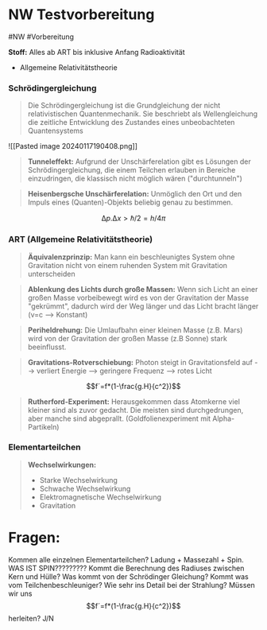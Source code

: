 # NW Testvorbereitung
#NW #Vorbereitung 

**Stoff:**
Alles ab ART bis inklusive Anfang Radioaktivität
- Allgemeine Relativitätstheorie
  
### Schrödingergleichung

>Die Schrödingergleichung ist die Grundgleichung der nicht relativistischen Quantenmechanik. Sie beschriebt als Wellengleichung die zeitliche Entwicklung des Zustandes eines unbeobachteten Quantensystems

![[Pasted image 20240117190408.png]]


>**Tunneleffekt:** Aufgrund der Unschärferelation gibt es Lösungen der Schrödingergleichung, die einem Teilchen erlauben in Bereiche einzudringen, die klassisch nicht möglich wären ("durchtunneln")


>**Heisenbergsche Unschärferelation:** Unmöglich den Ort und den Impuls eines (Quanten)-Objekts beliebig genau zu bestimmen.

$$∆p.∆x >ℏ/2=  h/4π$$

### ART (Allgemeine Relativitätstheorie)

>**Äquivalenzprinzip:**
>Man kann ein beschleunigtes System ohne Gravitation nicht von einem ruhenden System mit Gravitation unterscheiden

>**Ablenkung des Lichts durch große Massen:**
>Wenn sich Licht an einer großen Masse vorbeibewegt wird es von der Gravitation der Masse "gekrümmt", dadurch wird der Weg länger und das Licht bracht länger (v=c --> Konstant) 

>**Periheldrehung:**
>Die Umlaufbahn einer kleinen Masse (z.B. Mars) wird von der Gravitation der großen Masse (z.B Sonne) stark beeinflusst. 

>**Gravitations-Rotverschiebung:**
>Photon steigt in Gravitationsfeld auf --> verliert Energie --> geringere Frequenz --> rotes Licht

$$f´=f*(1-\frac{g.H}{c^2})$$

>**Rutherford-Experiment:**
>Herausgekommen dass Atomkerne viel kleiner sind als zuvor gedacht. Die meisten sind durchgedrungen, aber manche sind abgeprallt. (Goldfolienexperiment mit Alpha-Partikeln)


### Elementarteilchen

>**Wechselwirkungen:**
>- Starke Wechselwirkung 
>- Schwache Wechselwirkung
>- Elektromagnetische Wechselwirkung
>- Gravitation


# Fragen:

Kommen alle einzelnen Elementarteilchen? Ladung + Massezahl + Spin.
WAS IST SPIN?????????
Kommt die Berechnung des Radiuses zwischen Kern und Hülle?
Was kommt von der Schrödinger Gleichung?
Kommt was vom Teilchenbeschleuniger?
Wie sehr ins Detail bei der Strahlung?
Müssen wir uns $$f´=f*(1-\frac{g.H}{c^2})$$ herleiten? J/N
